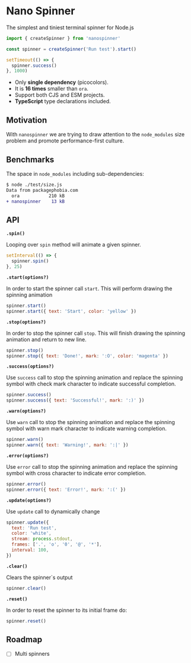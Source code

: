 # Nano Spinner

The simplest and tiniest terminal spinner for Node.js

```js
import { createSpinner } from 'nanospinner'

const spinner = createSpinner('Run test').start()

setTimeout(() => {
  spinner.success()
}, 1000)
```

- Only **single dependency** (picocolors).
- It is **16 times** smaller than `ora`.
- Support both CJS and ESM projects.
- **TypeScript** type declarations included.

## Motivation

With `nanospinner` we are trying to draw attention to the `node_modules` size problem and promote performance-first culture.

## Benchmarks

The space in `node_modules` including sub-dependencies:

```diff
$ node ./test/size.js
Data from packagephobia.com
  ora           210 kB
+ nanospinner    13 kB
```

## API
__`.spin()`__

Looping over `spin` method will animate a given spinner.

```js
setInterval(() => {
  spinner.spin()
}, 25)
```

__`.start(options?)`__

In order to start the spinner call `start`. This will perform drawing the spinning animation

```js
spinner.start()
spinner.start({ text: 'Start', color: 'yellow' })
```

__`.stop(options?)`__

In order to stop the spinner call `stop`. This will finish drawing the spinning animation and return to new line.

```js
spinner.stop()
spinner.stop({ text: 'Done!', mark: ':O', color: 'magenta' })
```

__`.success(options?)`__

Use `success` call to stop the spinning animation and replace the spinning symbol with check mark character to indicate successful completion.

```js
spinner.success()
spinner.success({ text: 'Successful!', mark: ':)' })
```

__`.warn(options?)`__

Use `warn` call to stop the spinning animation and replace the spinning symbol with warn mark character to indicate warning completion.

```js
spinner.warn()
spinner.warn({ text: 'Warning!', mark: ':|' })
```

__`.error(options?)`__

Use `error` call to stop the spinning animation and replace the spinning symbol with cross character to indicate error completion.

```js
spinner.error()
spinner.error({ text: 'Error!', mark: ':(' })
```

__`.update(options?)`__

Use `update` call to dynamically change

```js
spinner.update({
  text: 'Run test',
  color: 'white',
  stream: process.stdout,
  frames: ['.', 'o', '0', '@', '*'],
  interval: 100,
})
```

__`.clear()`__

Clears the spinner`s output

```js
spinner.clear()
```

__`.reset()`__

In order to reset the spinner to its initial frame do:

```js
spinner.reset()
```

## Roadmap

- [ ] Multi spinners
